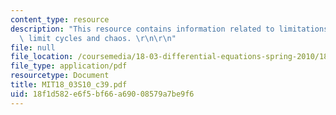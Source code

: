 ```yaml
---
content_type: resource
description: "This resource contains information related to limitations of the linear:\
  \ limit cycles and chaos. \r\n\r\n"
file: null
file_location: /coursemedia/18-03-differential-equations-spring-2010/18f1d582e6f5bf66a69008579a7be9f6_MIT18_03S10_c39.pdf
file_type: application/pdf
resourcetype: Document
title: MIT18_03S10_c39.pdf
uid: 18f1d582-e6f5-bf66-a690-08579a7be9f6
---
```

